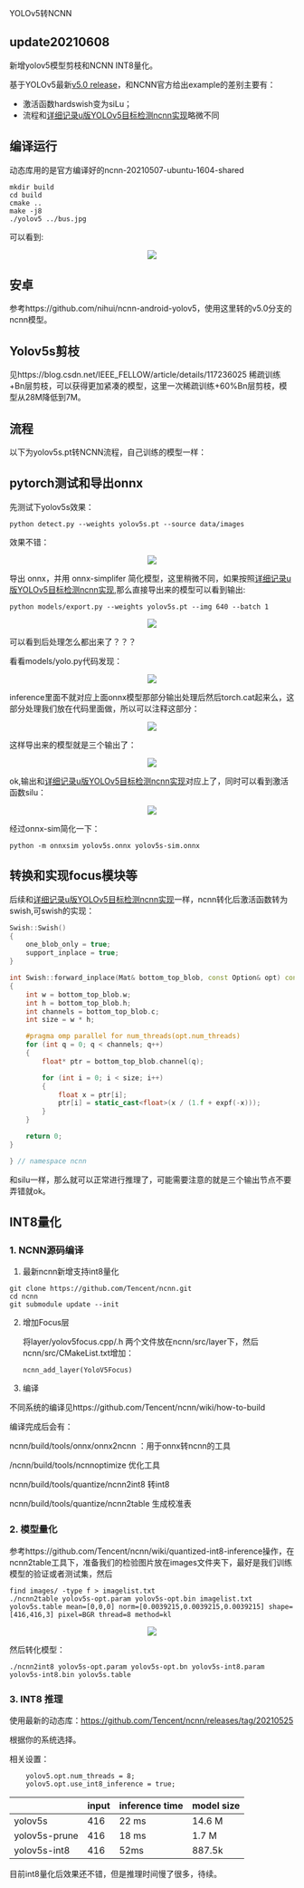 YOLOv5转NCNN

## update20210608

新增yolov5模型剪枝和NCNN INT8量化。



基于YOLOv5最新[v5.0 release](https://github.com/ultralytics/yolov5/releases/tag/v5.0)，和NCNN官方给出example的差别主要有：

- 激活函数hardswish变为siLu；
- 流程和[详细记录u版YOLOv5目标检测ncnn实现](https://zhuanlan.zhihu.com/p/275989233?utm_source=qq)略微不同

## 编译运行

动态库用的是官方编译好的ncnn-20210507-ubuntu-1604-shared

```
mkdir build 
cd build
cmake ..
make -j8
./yolov5 ../bus.jpg
```

可以看到:

<p align="center">
<img src="build/yolov5.jpg">
</p>



## 安卓

参考https://github.com/nihui/ncnn-android-yolov5，使用这里转的v5.0分支的ncnn模型。

## Yolov5s剪枝
见https://blog.csdn.net/IEEE_FELLOW/article/details/117236025
稀疏训练+Bn层剪枝，可以获得更加紧凑的模型，这里一次稀疏训练+60%Bn层剪枝，模型从28M降低到7M。

## 流程

以下为yolov5s.pt转NCNN流程，自己训练的模型一样：

## pytorch测试和导出onnx

先测试下yolov5s效果：

```
python detect.py --weights yolov5s.pt --source data/images
```

效果不错：

<p align="center">
<img src="images/bus.jpg">
</p>



导出 onnx，并用 onnx-simplifer 简化模型，这里稍微不同，如果按照[详细记录u版YOLOv5目标检测ncnn实现](https://zhuanlan.zhihu.com/p/275989233?utm_source=qq),那么直接导出来的模型可以看到输出:

```
python models/export.py --weights yolov5s.pt --img 640 --batch 1
```

<p align="center">
<img src="images/Screenshot from 2021-05-22 19-24-44.png">
</p>



可以看到后处理怎么都出来了？？？

看看models/yolo.py代码发现：

<p align="center">
<img src="images/Screenshot from 2021-05-22 19-47-51.png">
</p>

inference里面不就对应上面onnx模型那部分输出处理后然后torch.cat起来么，这部分处理我们放在代码里面做，所以可以注释这部分：

<p align="center">
<img src="images/Screenshot from 2021-05-22 19-49-54.png">
</p>

这样导出来的模型就是三个输出了：

<p align="center">
<img src="images/Screenshot from 2021-05-22 19-26-13.png">
</p>



ok,输出和[详细记录u版YOLOv5目标检测ncnn实现](https://zhuanlan.zhihu.com/p/275989233?utm_source=qq)对应上了，同时可以看到激活函数silu：

<p align="center">
<img src="images/Screenshot from 2021-05-21 21-01-21.png">
</p>

经过onnx-sim简化一下：

```
python -m onnxsim yolov5s.onnx yolov5s-sim.onnx
```

## 转换和实现focus模块等

后续和[详细记录u版YOLOv5目标检测ncnn实现](https://zhuanlan.zhihu.com/p/275989233?utm_source=qq)一样，ncnn转化后激活函数转为swish,可swish的实现：

```c++
Swish::Swish()
{
    one_blob_only = true;
    support_inplace = true;
}

int Swish::forward_inplace(Mat& bottom_top_blob, const Option& opt) const
{
    int w = bottom_top_blob.w;
    int h = bottom_top_blob.h;
    int channels = bottom_top_blob.c;
    int size = w * h;

    #pragma omp parallel for num_threads(opt.num_threads)
    for (int q = 0; q < channels; q++)
    {
        float* ptr = bottom_top_blob.channel(q);

        for (int i = 0; i < size; i++)
        {
            float x = ptr[i];
            ptr[i] = static_cast<float>(x / (1.f + expf(-x)));
        }
    }

    return 0;
}

} // namespace ncnn
```

和silu一样，那么就可以正常进行推理了，可能需要注意的就是三个输出节点不要弄错就ok。



## INT8量化

### 1. NCNN源码编译

1. 最新ncnn新增支持int8量化

```
git clone https://github.com/Tencent/ncnn.git
cd ncnn
git submodule update --init
```

2. 增加Focus层

   将layer/yolov5focus.cpp/.h 两个文件放在ncnn/src/layer下，然后ncnn/src/CMakeList.txt增加：

   ```
   ncnn_add_layer(YoloV5Focus)
   ```

3. 编译

不同系统的编译见https://github.com/Tencent/ncnn/wiki/how-to-build

编译完成后会有：

ncnn/build/tools/onnx/onnx2ncnn ：用于onnx转ncnn的工具

/ncnn/build/tools/ncnnoptimize 优化工具

ncnn/build/tools/quantize/ncnn2int8 转int8

ncnn/build/tools/quantize/ncnn2table 生成校准表

### 2. 模型量化

参考https://github.com/Tencent/ncnn/wiki/quantized-int8-inference操作，在ncnn2table工具下，准备我们的检验图片放在images文件夹下，最好是我们训练模型的验证或者测试集，然后

```
find images/ -type f > imagelist.txt
./ncnn2table yolov5s-opt.param yolov5s-opt.bin imagelist.txt yolov5s.table mean=[0,0,0] norm=[0.0039215,0.0039215,0.0039215] shape=[416,416,3] pixel=BGR thread=8 method=kl
```

<p align="center">
<img src="images/Screenshot from 2021-06-08 21-47-09.png">
</p>

然后转化模型：

```
./ncnn2int8 yolov5s-opt.param yolov5s-opt.bn yolov5s-int8.param yolov5s-int8.bin yolov5s.table
```

### 3. INT8 推理

使用最新的动态库：https://github.com/Tencent/ncnn/releases/tag/20210525

根据你的系统选择。

相关设置：

```
    yolov5.opt.num_threads = 8;
    yolov5.opt.use_int8_inference = true;
```



|               | input | inference time | model size |
| ------------- | ----- | -------------- | ---------- |
| yolov5s       | 416   | 22 ms          | 14.6 M     |
| yolov5s-prune | 416   | 18 ms          | 1.7 M      |
| yolov5s-int8  | 416   | 52ms           | 887.5k     |

目前int8量化后效果还不错，但是推理时间慢了很多，待续。